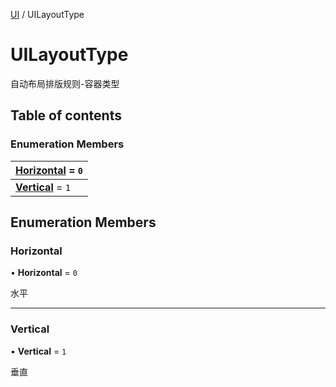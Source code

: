 [UI](../groups/Core.UI.md) / UILayoutType

# UILayoutType <Badge type="tip" text="Enumeration" /> <Score text="UILayoutType" />

<p class="content-big"> 自动布局排版规则-容器类型 </p>

## Table of contents

### Enumeration Members <Score text="Enumeration" /> 
| **[Horizontal](mw.UILayoutType.md#horizontal)** = ``0``  |
| :----- |
| **[Vertical](mw.UILayoutType.md#vertical)** = ``1`` |

## Enumeration Members

### Horizontal <Score text="Horizontal" /> 

• **Horizontal** = ``0``

水平

___

### Vertical <Score text="Vertical" /> 

• **Vertical** = ``1``

垂直
